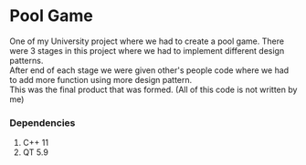 # Pool Game
One of my University project where we had to create a pool game. There were 3 stages in this project where we had to implement different design patterns.   
After end of each stage we were given other's people code where we had to add more function using more design pattern.  
This was the final product that was formed. (All of this code is not written by me)   

### Dependencies
1) C++ 11  
2) QT 5.9
